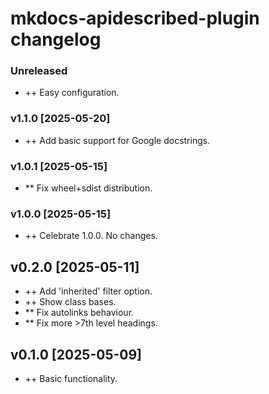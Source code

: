 # mkdocs-apidescribed-plugin changelog

### Unreleased
* ++ Easy configuration.

### v1.1.0 [2025-05-20]
* ++ Add basic support for Google docstrings.

### v1.0.1 [2025-05-15]
* ** Fix wheel+sdist distribution.

### v1.0.0 [2025-05-15]
* ++ Celebrate 1.0.0. No changes.

## v0.2.0 [2025-05-11]
* ++ Add 'inherited' filter option.
* ++ Show class bases.
* ** Fix autolinks behaviour.
* ** Fix more >7th level headings.

## v0.1.0 [2025-05-09]
* ++ Basic functionality.